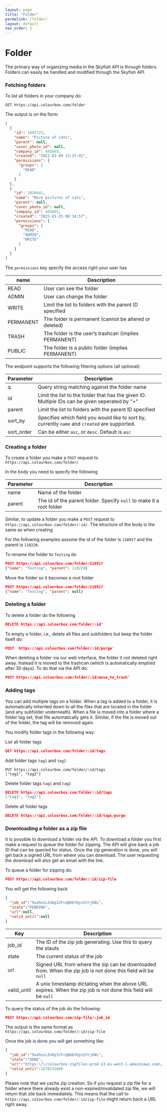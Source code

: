```yaml
---
layout: page
title: "Folder"
permalink: /folder/
layout: default
nav_order: 2
---
```


# Folder
The primary way of organizing media in the Skyfish API is through folders. Folders can easily be handled and modified through the Skyfish API.


### Fetching folders
To list all folders in your company do:
```
GET https://api.colourbox.com/folder
```
The output is on the form:
```json
[
  {
    "id": 1891723,
    "name": "Picture of cats",
    "parent": null,
    "cover_photo_id": null,
    "company_id": 445605,
    "created": "2021-03-09 13:37:42",
    "permissions": {
      "groups": [
        "READ"
      ]
    }
  },
  {
    "id": 2020441,
    "name": "More pictures of cats",
    "parent": null,
    "cover_photo_id": null,
    "company_id": 445605,
    "created": "2022-01-25 08:34:57",
    "permissions": {
      "groups": [
        "READ",
        "ADMIN",
        "WRITE"
      ]
    }
  }
]  
```

The `permissions` key specify the access right your user has

| name        | Description         
| ------------- |-------------
| READ    | User can see the folder
| ADMIN    | User can change the folder
| WRITE    | Limit the list to folders with the parent ID specified
| PERMANENT    | The folder is permanent (cannot be altered or deleted)
| TRASH    | 	The folder is the user’s trashcan (implies PERMANENT)
| PUBLIC | 	The folder is a public folder (implies PERMANENT)



The endpoint supports the following filtering options (all optional):

| Parameter        | Description         
| ------------- |-------------
| q    | Query string matching against the folder name 
| id    | Limit the list to the folder that has the given ID. Multiple IDs can be given seperated by "+"
| parent    | Limit the list to folders with the parent ID specified
| sort_by    | Specifies which field you would like to sort by, currently `name` and `created` are supported.
| sort_order    | Can be either `asc`, or `desc`. Default is `asc`


### Creating a folder
To create a folder you make a `POST` request to `https://api.colourbox.com/folder/`

In the body you need to specify the following

| Parameter        | Description         
| ------------- |-------------
| name    | Name of the folder
| parent    | The id of the parent folder. Specify `null` to make it a root folder


Similar, to update a folder you make a `POST` request to `https://api.colourbox.com/folder/:id/`. The structure of the body is the same as when creating


For the following examples assume the id of the folder is `110917` and the parent is `110220`. 

To rename the folder to `Testing` do
```json
POST https://api.colourbox.com/folder/110917
{"name": "Testing", "parent": 110220}
```

Move the folder so it becomes a root folder
```json
POST https://api.colourbox.com/folder/110917
{"name": "Testing", "parent": null}
```

### Deleting a folder
To delete a folder do the following
```json
DELETE https://api.colourbox.com/folder/:id'
```

To empty a folder, i.e., delete all files and subfolders but keep the folder itself do:
```json
POST  https://api.colourbox.com/folder/:id/purge'
```

When deleting a folder via our web interface, the folder it not deleted right away. Instead it is moved to the trashcan (which is automatically emptied after 30 days). 
To do that via the API do:
```json
POST https://api.colourbox.com/folder/:id/move_to_trash'
```


### Adding tags
You can add multiple tags on a folder. When a tag is added to a folder, it is automatically inherited down to all the files that are located in the folder (and any subfolder underneath). When a file is moved into a folder where a folder tag set, that file automatically gets it. Similar, if the file is moved out of the folder, the tag will be removed again. 

You modify folder tags in the following way:


List all folder tags
```json
GET https://api.colourbox.com/folder/:id/tags
```

Add folder tags `tag1` and `tag2`
```
PUT https://api.colourbox.com/folder/:id/tags
["tag1", "tag2"]
```

Delete folder tags `tag1` and `tag2`
```json
DELETE https://api.colourbox.com/folder/:id/tags
["tag1", "tag2"]
```

Delete all folder tags
```json
DELETE https://api.colourbox.com/folder/:id/tags/purge
```

### Downloading a folder as a zip file
It is possible to download a folder via the API. To download a folder you first make a request to queue the folder for zipping. The API will give back a job ID that can be queried for status. Once the zip generation is done, you will get back a signed URL from where you can download. The user requesting the download will also get an email with the link. 

To queue a folder for zipping do:
```json
POST https://api.colourbox.com/folder/:id/zip-file
```

You will get the following back
```json
{
  "job_id":"9xahozLZnDp3JFcqBmbYQysIVrj6Ni",
  "state":"PENDING",
  "url":null,
  "valid_until":null
}
```

| Key        | Description         
| ------------- |-------------
| job_id    | The ID of the zip job generating. Use this to query the stauts
| state    | The current status of the job
| url    | Signed URL from where the zip can be downloaded from. When the zip job is not done this field will be `null`
| valid_until    | A unix timestamp dictating when the above URL expires. When the zip job is not done this field will be `null`

To query the status of the job do the following:
```json
POST https://api.colourbox.com/zip-file/:job_id
```

The output is the same format as ```https://api.colourbox.com/folder/:id/zip-file```

Once the job is done you will get something like:
```json
{
  "job_id":"9xahozLZnDp3JFcqBmbYQysIVrj6Ni",
  "state":"DONE",
  "url":"https:\/\/colourbox-zipfiles-prod.s3.eu-west-1.amazonaws.com\/tmp6yjgtuus.zip?.....",
  "valid_until":1678233600
}
```

Please note that we cache zip creation. So if you request a zip file  for a folder where there already exist a non-expired/invalidated zip file, we will return that zile back immediately. This means that the call to `https://api.colourbox.com/folder/:id/zip-file` might return back a URL right away. 
